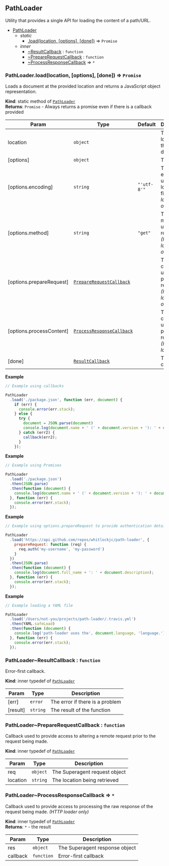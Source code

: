 <a name="module_PathLoader"></a>
## PathLoader
Utility that provides a single API for loading the content of a path/URL.


* [PathLoader](#module_PathLoader)
    * _static_
        * [.load(location, [options], [done])](#module_PathLoader.load) ⇒ <code>Promise</code>
    * _inner_
        * [~ResultCallback](#module_PathLoader..ResultCallback) : <code>function</code>
        * [~PrepareRequestCallback](#module_PathLoader..PrepareRequestCallback) : <code>function</code>
        * [~ProcessResponseCallback](#module_PathLoader..ProcessResponseCallback) ⇒ <code>\*</code>

<a name="module_PathLoader.load"></a>
### PathLoader.load(location, [options], [done]) ⇒ <code>Promise</code>
Loads a document at the provided location and returns a JavaScript object representation.

**Kind**: static method of <code>[PathLoader](#module_PathLoader)</code>  
**Returns**: <code>Promise</code> - Always returns a promise even if there is a callback provided  

| Param | Type | Default | Description |
| --- | --- | --- | --- |
| location | <code>object</code> |  | The location to the document |
| [options] | <code>object</code> |  | The options |
| [options.encoding] | <code>string</code> | <code>&quot;&#x27;utf-8&#x27;&quot;</code> | The encoding to use when loading the file *(File loader only)* |
| [options.method] | <code>string</code> | <code>&quot;get&quot;</code> | The HTTP method to use for the request *(HTTP loader only)* |
| [options.prepareRequest] | <code>[PrepareRequestCallback](#module_PathLoader..PrepareRequestCallback)</code> |  | The callback used to prepare the request *(HTTP loader only)* |
| [options.processContent] | <code>[ProcessResponseCallback](#module_PathLoader..ProcessResponseCallback)</code> |  | The callback used to process the response *(HTTP locaer only)* |
| [done] | <code>[ResultCallback](#module_PathLoader..ResultCallback)</code> |  | The result callback |

**Example**  
```js
// Example using callbacks

PathLoader
  .load('./package.json', function (err, document) {
    if (err) {
      console.error(err.stack);
    } else {
      try {
        document = JSON.parse(document)
        console.log(document.name + ' (' + document.version + '): ' + document.description);
      } catch (err2) {
        callback(err2);
      }
    });
```
**Example**  
```js
// Example using Promises

PathLoader
  .load('./package.json')
  .then(JSON.parse)
  .then(function (document) {
    console.log(document.name + ' (' + document.version + '): ' + document.description);
  }, function (err) {
    console.error(err.stack);
  });
```
**Example**  
```js
// Example using options.prepareRequest to provide authentication details for a remotely secure URL

PathLoader
  .load('https://api.github.com/repos/whitlockjc/path-loader', {
    prepareRequest: function (req) {
      req.auth('my-username', 'my-password')
    }
  })
  .then(JSON.parse)
  .then(function (document) {
    console.log(document.full_name + ': ' + document.description);
  }, function (err) {
    console.error(err.stack);
  });
```
**Example**  
```js
// Example loading a YAML file

PathLoader
  .load('/Users/not-you/projects/path-loader/.travis.yml')
  .then(YAML.safeLoad)
  .then(function (document) {
    console.log('path-loader uses the', document.language, 'language.');
  }, function (err) {
    console.error(err.stack);
  });
```
<a name="module_PathLoader..ResultCallback"></a>
### PathLoader~ResultCallback : <code>function</code>
Error-first callback.

**Kind**: inner typedef of <code>[PathLoader](#module_PathLoader)</code>  

| Param | Type | Description |
| --- | --- | --- |
| [err] | <code>error</code> | The error if there is a problem |
| [result] | <code>string</code> | The result of the function |

<a name="module_PathLoader..PrepareRequestCallback"></a>
### PathLoader~PrepareRequestCallback : <code>function</code>
Callback used to provide access to altering a remote request prior to the request being made.

**Kind**: inner typedef of <code>[PathLoader](#module_PathLoader)</code>  

| Param | Type | Description |
| --- | --- | --- |
| req | <code>object</code> | The Superagent request object |
| location | <code>string</code> | The location being retrieved |

<a name="module_PathLoader..ProcessResponseCallback"></a>
### PathLoader~ProcessResponseCallback ⇒ <code>\*</code>
Callback used to provide access to processing the raw response of the request being made. *(HTTP loader only)*

**Kind**: inner typedef of <code>[PathLoader](#module_PathLoader)</code>  
**Returns**: <code>\*</code> - the result  

| Param | Type | Description |
| --- | --- | --- |
| res | <code>object</code> | The Superagent response object |
| callback | <code>function</code> | Error-first callback |

